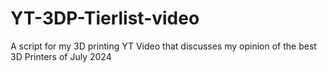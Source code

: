 # YT-3DP-Tierlist-video
A script for my 3D printing YT Video that discusses my opinion of the best 3D Printers of July 2024
